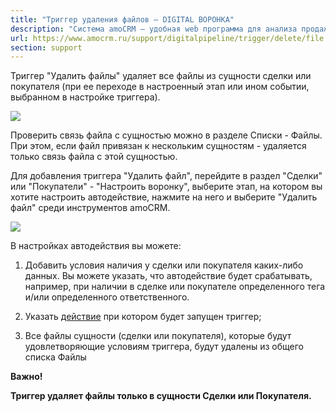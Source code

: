 ```yaml
---
title: "Триггер удаления файлов — DIGITAL ВОРОНКА"
description: "Система amoCRM – удобная web программа для анализа продаж, доступная в режиме online из любой точки мира! Подробности узнавайте по указанным на сайте телефонам в Москве."
url: https://www.amocrm.ru/support/digitalpipeline/trigger/delete/file
section: support
---
```


Триггер "Удалить файлы" удаляет все файлы из сущности сделки или покупателя (при ее переходе в настроенный этап или ином событии, выбранном в настройке триггера).

![](/uploads/2022/11/Trigger_file_delete.jpg)

Проверить связь файла с сущностью можно в разделе Списки - Файлы. При этом, если файл привязан к нескольким сущностям - удаляется только связь файла с этой сущностью.

Для добавления триггера "Удалить файл", перейдите в раздел "Сделки" или "Покупатели" - "Настроить воронку", выберите этап, на котором вы хотите настроить автодействие, нажмите на него и выберите "Удалить файл" среди инструментов amoCRM.

![](/uploads/2022/11/Trigger_file_delete2.jpg)

В настройках автодействия вы можете:

1. Добавить условия наличия у сделки или покупателя каких-либо данных. Вы можете указать, что автодействие будет срабатывать, например, при наличии в сделке или покупателе определенного тега и/или определенного ответственного.

2. Указать [действие](https://www.amocrm.ru/support/digitalpipeline/trigger_conditions) при котором будет запущен триггер;

3. Все файлы сущности (сделки или покупателя), которые будут удовлетворяющие условиям триггера, будут удалены из общего списка Файлы

**Важно!**

**Триггер удаляет файлы только в сущности Сделки или Покупателя.**